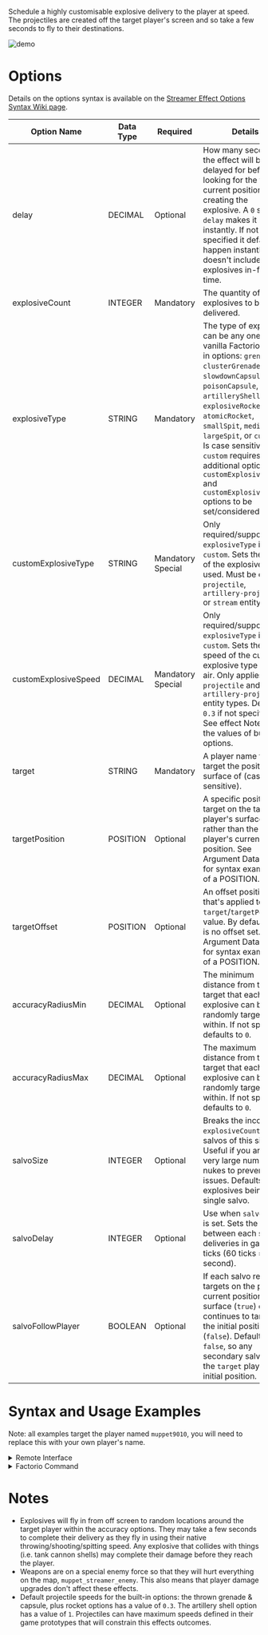 Schedule a highly customisable explosive delivery to the player at speed. The projectiles are created off the target player's screen and so take a few seconds to fly to their destinations.

![demo](https://github.com/muppet9010/factorio-muppet-streamer/wiki/images/schedule-explosive-delivery.gif)



# Options

Details on the options syntax is available on the [Streamer Effect Options Syntax Wiki page](https://github.com/muppet9010/factorio-muppet-streamer/wiki/Streamer-Effect-Options-Syntax).

| Option Name | Data Type | Required | Details |
| --- | --- | --- | --- |
| delay | DECIMAL | Optional | How many seconds the effect will be delayed for before looking for the targets current position and creating the explosive. A `0` second `delay` makes it happen instantly. If not specified it defaults to happen instantly. This doesn't include the explosives in-flight time. |
| explosiveCount | INTEGER | Mandatory | The quantity of explosives to be delivered. |
| explosiveType | STRING | Mandatory | The type of explosive, can be any one of the vanilla Factorio built-in options: `grenade`, `clusterGrenade`, `slowdownCapsule`, `poisonCapsule`, `artilleryShell`, `explosiveRocket`, `atomicRocket`, `smallSpit`, `mediumSpit`, `largeSpit`, or `custom`. Is case sensitive. `custom` requires the additional options `customExplosiveType` and `customExplosiveSpeed` options to be set/considered. |
| customExplosiveType | STRING | Mandatory Special | Only required/supported if `explosiveType` is set to `custom`. Sets the name of the explosive to be used. Must be either a `projectile`, `artillery-projectile` or `stream` entity type. |
| customExplosiveSpeed | DECIMAL | Mandatory Special | Only required/supported if `explosiveType` is set to `custom`. Sets the speed of the custom explosive type in the air. Only applies to `projectile` and `artillery-projectile` entity types. Default is `0.3` if not specified. See effect Notes for the values of built-in options. |
| target | STRING | Mandatory | A player name to target the position and surface of (case sensitive). |
| targetPosition | POSITION | Optional | A specific position to target on the target player's surface, rather than the player's current position. See Argument Data Types for syntax examples of a POSITION. |
| targetOffset | POSITION | Optional | An offset position that's applied to the `target`/`targetPosition` value. By default there is no offset set. See Argument Data Types for syntax examples of a POSITION. |
| accuracyRadiusMin | DECIMAL | Optional | The minimum distance from the target that each explosive can be randomly targeted within. If not specified defaults to `0`. |
| accuracyRadiusMax | DECIMAL | Optional | The maximum distance from the target that each explosive can be randomly targeted within. If not specified defaults to `0`. |
| salvoSize | INTEGER | Optional | Breaks the incoming `explosiveCount` into salvos of this size. Useful if you are using very large numbers of nukes to prevent UPS issues. Defaults to all explosives being in a single salvo. |
| salvoDelay | INTEGER | Optional | Use when `salvoSize` is set. Sets the delay between each salvo deliveries in game ticks (60 ticks = 1 second). |
| salvoFollowPlayer | BOOLEAN | Optional | If each salvo re-targets on the player's current position and surface (`true`) or continues to target the initial position (`false`). Defaults to `false`, so any secondary salvo hits the `target` players initial position. |



# Syntax and Usage Examples

Note: all examples target the player named `muppet9010`, you will need to replace this with your own player's name.

<details><summary>Remote Interface</summary>
<p>

Remote Interface Syntax: `/sc remote.call('muppet_streamer', 'run_command', 'muppet_streamer_schedule_explosive_delivery', [OPTIONS TABLE])`

The options must be provided as a Lua table.

Examples:

| Example | Code |
| --- | --- |
| grenades around player | `/sc remote.call('muppet_streamer', 'run_command', 'muppet_streamer_schedule_explosive_delivery', {explosiveCount=20, explosiveType="grenade", target="muppet9010", accuracyRadiusMin=7, accuracyRadiusMax=10})` |
| atomic rocket | `/sc remote.call('muppet_streamer', 'run_command', 'muppet_streamer_schedule_explosive_delivery', {explosiveCount=1, explosiveType="atomicRocket", target="muppet9010", accuracyRadiusMax=50})` |
| offset artillery | `/sc remote.call('muppet_streamer', 'run_command', 'muppet_streamer_schedule_explosive_delivery', {explosiveCount=1, explosiveType="artilleryShell", target="muppet9010", targetOffset=[10, 10]})` |
| poison capsules in large area around spawn | `/sc remote.call('muppet_streamer', 'run_command', 'muppet_streamer_schedule_explosive_delivery', {explosiveCount=200, explosiveType="poisonCapsule", target="muppet9010", targetPosition={"x"=0,"y"=0}, accuracyRadiusMax=200})` |
| large count of explosive rockets using salvo and delay | `/sc remote.call('muppet_streamer', 'run_command', 'muppet_streamer_schedule_explosive_delivery', {delay=5, explosiveCount=30, explosiveType="explosiveRocket", target="muppet9010", accuracyRadiusMax=30, salvoSize=10, salvoDelay=300, salvoFollowPlayer=true})` |
| custom type | `/sc remote.call('muppet_streamer', 'run_command', 'muppet_streamer_schedule_explosive_delivery', {explosiveCount=5, explosiveType="custom", target="muppet9010", customExplosiveType="cannon-projectile", customExplosiveSpeed=1, accuracyRadiusMax=10})` |

Further details and more advanced usage of using Remote Interfaces can be found here on the [Streamer Effect Options Syntax Wiki page](https://github.com/muppet9010/factorio-muppet-streamer/wiki/Streamer-Effect-Options-Syntax).

</p>
</details>



<details><summary>Factorio Command</summary>
<p>

Command Syntax: `/muppet_streamer_schedule_explosive_delivery [OPTIONS TABLE AS JSON STRING]`

The effect's options must be provided as a JSON string of a table.

Examples:

| Example | Code |
| --- | --- |
| grenades around player | `/muppet_streamer_schedule_explosive_delivery {"explosiveCount":20, "explosiveType":"grenade", "target":"muppet9010", "accuracyRadiusMin":7, "accuracyRadiusMax":10}` |
| atomic rocket | `/muppet_streamer_schedule_explosive_delivery {"explosiveCount":1, "explosiveType":"atomicRocket", "target":"muppet9010", "accuracyRadiusMax":50}` |
| offset artillery | `/muppet_streamer_schedule_explosive_delivery {"explosiveCount":1, "explosiveType":"artilleryShell", "target":"muppet9010", "targetOffset":[10, 10]}` |
| poison capsules in large area around spawn | `/muppet_streamer_schedule_explosive_delivery {"explosiveCount":200, "explosiveType":"poisonCapsule", "target":"muppet9010", "targetPosition":{"x":0,"y":0}, "accuracyRadiusMax":200}` |
| large count of explosive rockets using salvo and delay | `/muppet_streamer_schedule_explosive_delivery {"delay":5, "explosiveCount":30, "explosiveType":"explosiveRocket", "target":"muppet9010", "accuracyRadiusMax":30, "salvoSize":10, "salvoDelay":300, "salvoFollowPlayer":true}` |
| custom type | `/muppet_streamer_schedule_explosive_delivery {"explosiveCount":5, "explosiveType":"custom", "target":"muppet9010", "customExplosiveType":"cannon-projectile", "customExplosiveSpeed":1, "accuracyRadiusMax":10}` |

</p>
</details>



# Notes

- Explosives will fly in from off screen to random locations around the target player within the accuracy options. They may take a few seconds to complete their delivery as they fly in using their native throwing/shooting/spitting speed. Any explosive that collides with things (i.e. tank cannon shells) may complete their damage before they reach the player.
- Weapons are on a special enemy force so that they will hurt everything on the map, `muppet_streamer_enemy`. This also means that player damage upgrades don't affect these effects.
- Default projectile speeds for the built-in options: the thrown grenade & capsule, plus rocket options has a value of `0.3`. The artillery shell option has a value of `1`. Projectiles can have maximum speeds defined in their game prototypes that will constrain this effects outcomes.
